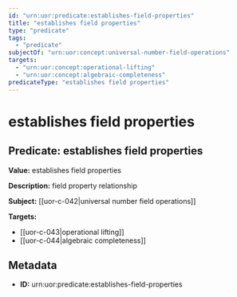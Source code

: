 ```yaml
---
id: "urn:uor:predicate:establishes-field-properties"
title: "establishes field properties"
type: "predicate"
tags:
  - "predicate"
subjectOf: "urn:uor:concept:universal-number-field-operations"
targets:
  - "urn:uor:concept:operational-lifting"
  - "urn:uor:concept:algebraic-completeness"
predicateType: "establishes field properties"
---
```


# establishes field properties

## Predicate: establishes field properties

**Value:** establishes field properties

**Description:** field property relationship

**Subject:** [[uor-c-042|universal number field operations]]

**Targets:**

- [[uor-c-043|operational lifting]]
- [[uor-c-044|algebraic completeness]]

## Metadata

- **ID:** urn:uor:predicate:establishes-field-properties
